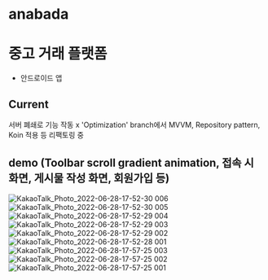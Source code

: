 # anabada
# 중고 거래 플랫폼

-   안드로이드 앱


## Current

서버 폐쇄로 기능 작동 x
'Optimization' branch에서 MVVM, Repository pattern, Koin 적용 등 리팩토링 중

## demo (Toolbar scroll gradient animation, 접속 시 화면, 게시물 작성 화면, 회원가입  등)

![KakaoTalk_Photo_2022-06-28-17-52-30 006](https://user-images.githubusercontent.com/50130497/176137341-56a8ae80-47c5-40a3-a0f2-6b2ed456a715.jpeg)![KakaoTalk_Photo_2022-06-28-17-52-30 005](https://user-images.githubusercontent.com/50130497/176137376-10e22ca2-6971-4e9a-9189-620a0ed62267.jpeg)![KakaoTalk_Photo_2022-06-28-17-52-29 004](https://user-images.githubusercontent.com/50130497/176137395-508c1a8e-23fb-432f-9652-5cf8dd323d2e.jpeg)![KakaoTalk_Photo_2022-06-28-17-52-29 003](https://user-images.githubusercontent.com/50130497/176137430-fdb8bda1-89ee-4afe-af0e-15de804d9ef6.jpeg)
![KakaoTalk_Photo_2022-06-28-17-52-29 002](https://user-images.githubusercontent.com/50130497/176137459-0419633c-9cf4-49c2-bf3b-bb8947dfa516.jpeg)
![KakaoTalk_Photo_2022-06-28-17-52-28 001](https://user-images.githubusercontent.com/50130497/176137486-29549464-c45d-4d14-9321-9abd58682f45.jpeg)
![KakaoTalk_Photo_2022-06-28-17-57-25 003](https://user-images.githubusercontent.com/50130497/176138529-f2788a62-3d19-45d3-ac5a-37a720bd090a.jpeg)
![KakaoTalk_Photo_2022-06-28-17-57-25 002](https://user-images.githubusercontent.com/50130497/176138547-c1065d2f-9f5f-4a68-b8c5-46341d9f2421.jpeg)
![KakaoTalk_Photo_2022-06-28-17-57-25 001](https://user-images.githubusercontent.com/50130497/176138557-25aa2a4f-5029-4d80-8f83-7dc69ce10232.jpeg)

